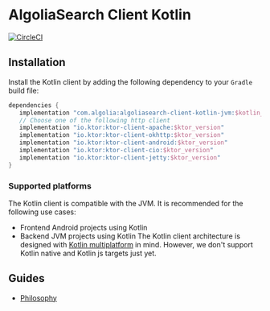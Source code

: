 # AlgoliaSearch Client Kotlin

[![CircleCI](https://circleci.com/gh/algolia/algoliasearch-client-kotlin.svg?style=svg&circle-token=2c208a898fb41bde4697c584e8d5871ee279695c)](https://circleci.com/gh/algolia/algoliasearch-client-kotlin)

## Installation

Install the Kotlin client by adding the following dependency to your `Gradle` build file:

  ```gradle
  dependencies {
     implementation "com.algolia:algoliasearch-client-kotlin-jvm:$kotlin_client_version"
     // Choose one of the following http client
     implementation "io.ktor:ktor-client-apache:$ktor_version"
     implementation "io.ktor:ktor-client-okhttp:$ktor_version"
     implementation "io.ktor:ktor-client-android:$ktor_version"
     implementation "io.ktor:ktor-client-cio:$ktor_version"
     implementation "io.ktor:ktor-client-jetty:$ktor_version"
  }
  ```

### Supported platforms

The Kotlin client is compatible with the JVM. It is recommended for the following use cases:
 - Frontend Android projects using Kotlin
 - Backend JVM projects using Kotlin
The Kotlin client architecture is designed with [Kotlin multiplatform](https://kotlinlang.org/docs/reference/multiplatform.html) in mind.
However, we don't support Kotlin native and Kotlin js targets just yet.


## Guides

- [Philosophy](https://github.com/algolia/algoliasearch-client-kotlin/tree/develop/docs/Philosophy.md)
